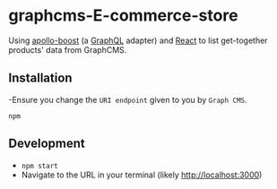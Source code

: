 # graphcms-E-commerce-store

Using [apollo-boost](https://github.com/apollographql/apollo-boost) (a [GraphQL](http://graphql.org/) adapter) and [React](https://facebook.github.io/react/) to list get-together products' data from GraphCMS.

## Installation
-Ensure you change the `URI endpoint` given to you by `Graph CMS`.

`npm`


## Development

- `npm start`
- Navigate to the URL in your terminal (likely [http://localhost:3000](http://localhost:3000))
